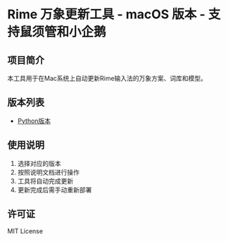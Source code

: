 # Rime 万象更新工具 - macOS 版本 - 支持鼠须管和小企鹅

## 项目简介

本工具用于在Mac系统上自动更新Rime输入法的万象方案、词库和模型。

## 版本列表

- [Python版本](./Python/README.md)

## 使用说明

1. 选择对应的版本
2. 按照说明文档进行操作
3. 工具将自动完成更新
4. 更新完成后需手动重新部署

## 许可证

MIT License
